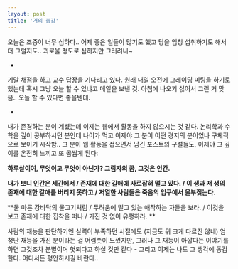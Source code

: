 ```yaml
---
layout: post
title: '거의 종강'
---
```


오늘은 조증이 너무 심하다.. 어제 좋은 일들이 많기도 했고 당을 엄청 섭취하기도 해서 더 그럴지도.. 괴로울 정도로 심하지만 그러려니~

-

기말 채점을 하고 교수 답장을 기다리고 있다. 원래 내일 오전에 그레이딩 미팅을 하기로 했는데 혹시 그냥 오늘 할 수 있냐고 메일을 보낸 것. 아침에 나오기 싫어서 그런 거 맞음.. 오늘 할 수 있다면 좋을텐데.

-

내가 존경하는 분이 계셨는데 이제는 웹에서 활동을 하지 않으시는 것 같다. 논리학과 수학을 깊이 공부하시던 분인데 나이가 먹고 이제야 그 분이 어떤 경지의 분이었나 구체적으로 보이기 시작함.. 그 분이 웹 활동을 접으면서 남긴 포스트의 구절들도, 이제야 그 깊이를 온전히 느끼고 또 곱씹게 된다: 

**하루살이여, 무엇이고 무엇이 아닌가? 그림자의 꿈, 그것은 인간.**

**내가 보니 인간은 세간에서 / 존재에 대한 갈애에 사로잡혀 떨고 있다. / 이 생과 저 생의 존재에 대한 갈애를 버리지 못하고 / 저열한 사람들은 죽음의 입구에서 울부짖는다.**

**물 마른 강바닥의 물고기처럼 / 두려움에 떨고 있는 애착하는 자들을 보라. / 이것을 보고 존재에 대한 집착을 떠나 / 가진 것 없이 유행하라. **

사람의 재능을 판단하기엔 실력이 부족하던 시절에도 (지금도 뭐 크게 다르진 않네) 엄청난 재능을 가진 분이라는 걸 어렴풋이 느꼈지만, 그러나 그 재능이 아깝다는 이야기를 하면 그것조차 분별이며 헛되다고 하실 것만 같다 - 그리고 이제는 나도 그 생각에 동감한다. 어디서든 평안하시길 바란다..



